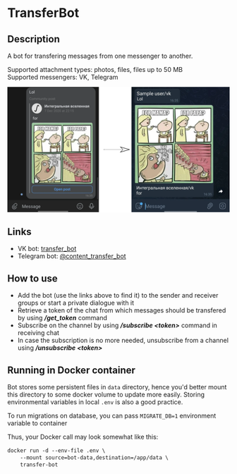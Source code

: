 # TransferBot

## Description

A bot for transfering messages from one messenger to another.

Supported attachment types: photos, files, files up to 50 MB  
Supported messengers: VK, Telegram

![demo_image](images/transferbot_demo.webp)

## Links

- VK bot: [transfer_bot](https://vk.com/transfer_bot)
- Telegram bot: [@content_transfer_bot](https://t.me/content_transfer_bot)

## How to use

- Add the bot (use the links above to find it) to the sender and receiver groups or start a private dialogue with it
- Retrieve a token of the chat from which messages should be transfered by using <b><i>/get_token</i></b> command
- Subscribe on the channel by using <b><i>/subscribe \<token\></i></b> command in receiving chat
- In case the subscription is no more needed, unsubscribe from a channel using <b><i>/unsubscribe \<token\></i></b>

## Running in Docker container

Bot stores some persistent files in `data` directory, hence you'd better mount this directory to some docker volume to update more easily. 
Storing environmental variables in local `.env` is also a good practice.

To run migrations on database, you can pass `MIGRATE_DB=1` environment variable to container

Thus, your Docker call may look somewhat like this: 

```
docker run -d --env-file .env \
    --mount source=bot-data,destination=/app/data \
    transfer-bot
```
